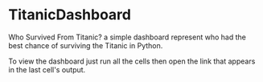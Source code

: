 # TitanicDashboard
Who Survived From Titanic? a simple dashboard represent who had the best chance of surviving the Titanic in Python.

To view the dashboard just run all the cells then open the link that appears in the last cell's output.
